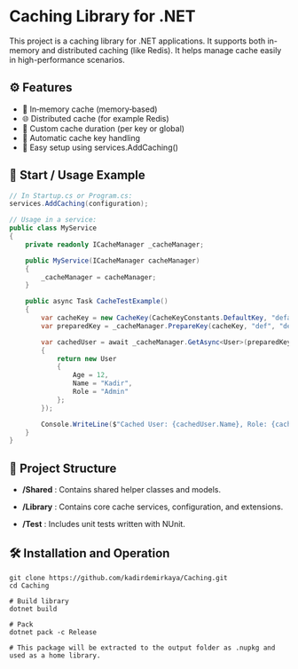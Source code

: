 # Caching Library for .NET

This project is a caching library for .NET applications.
It supports both in-memory and distributed caching (like Redis).
It helps manage cache easily in high-performance scenarios.


## ⚙️ Features

- 🧠 In‑memory cache (memory‑based)
- 🌐 Distributed cache (for example Redis)
- 🔄 Custom cache duration (per key or global)
- 🔁 Automatic cache key handling
- 🔧 Easy setup using services.AddCaching()


## 🚀 Start / Usage Example

```csharp
// In Startup.cs or Program.cs:
services.AddCaching(configuration);

// Usage in a service:
public class MyService
{
    private readonly ICacheManager _cacheManager;

    public MyService(ICacheManager cacheManager)
    {
        _cacheManager = cacheManager;
    }

    public async Task CacheTestExample()
    {
        var cacheKey = new CacheKey(CacheKeyConstants.DefaultKey, "default");
        var preparedKey = _cacheManager.PrepareKey(cacheKey, "def", "de");

        var cachedUser = await _cacheManager.GetAsync<User>(preparedKey, async () =>
        {
            return new User
            {
                Age = 12,
                Name = "Kadir",
                Role = "Admin"
            };
        });

        Console.WriteLine($"Cached User: {cachedUser.Name}, Role: {cachedUser.Role}");
    }
}

```

## 🧩 Project Structure

- **/Shared**   : Contains shared helper classes and models.

- **/Library**  : Contains core cache services, configuration, and extensions.

- **/Test**     : Includes unit tests written with NUnit.


## 🛠️ Installation and Operation

```
git clone https://github.com/kadirdemirkaya/Caching.git
cd Caching

# Build library
dotnet build

# Pack 
dotnet pack -c Release

# This package will be extracted to the output folder as .nupkg and used as a home library.

```
